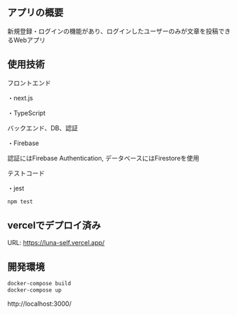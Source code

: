 ## アプリの概要
新規登録・ログインの機能があり、ログインしたユーザーのみが文章を投稿できるWebアプリ

## 使用技術
フロントエンド

・next.js

・TypeScript


バックエンド、DB、認証

・Firebase

認証にはFirebase Authentication, データベースにはFirestoreを使用


テストコード

・jest
```bash
npm test
```

## vercelでデプロイ済み
URL: https://luna-self.vercel.app/

## 開発環境
```bash
docker-compose build
docker-compose up
```
http://localhost:3000/



